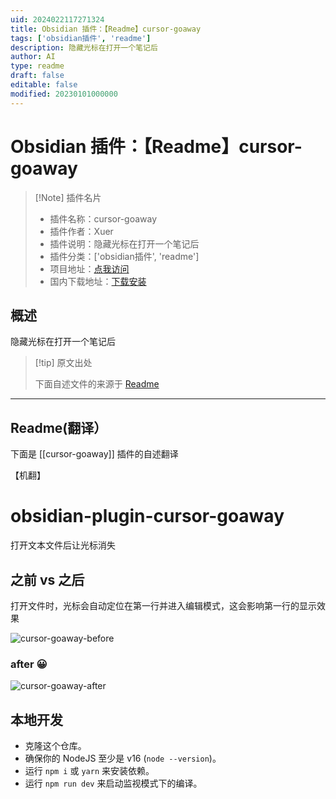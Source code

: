 ```yaml
---
uid: 2024022117271324
title: Obsidian 插件：【Readme】cursor-goaway
tags: ['obsidian插件', 'readme']
description: 隐藏光标在打开一个笔记后
author: AI
type: readme
draft: false
editable: false
modified: 20230101000000
---
```


# Obsidian 插件：【Readme】cursor-goaway

> [!Note] 插件名片
> - 插件名称：cursor-goaway
> - 插件作者：Xuer
> - 插件说明：隐藏光标在打开一个笔记后
> - 插件分类：['obsidian插件', 'readme']
> - 项目地址：[点我访问](https://github.com/liuxingyu521/obsidian-plugin-cursor-goaway)
> - 国内下载地址：[下载安装](https://pkmer.cn/products/plugin/pluginMarket/?cursor-goaway)

## 概述

隐藏光标在打开一个笔记后



> [!tip] 原文出处
> 
>下面自述文件的来源于 [Readme](https://ghproxy.net/https://raw.githubusercontent.com/liuxingyu521/obsidian-plugin-cursor-goaway/master/README.md)
> 

---

## Readme(翻译）

下面是 [[cursor-goaway]] 插件的自述翻译

【机翻】
# obsidian-plugin-cursor-goaway

打开文本文件后让光标消失
## 之前 vs 之后
打开文件时，光标会自动定位在第一行并进入编辑模式，这会影响第一行的显示效果

![cursor-goaway-before](https://cdn.pkmer.cn/covers/cursor-goaway_2_0.gif!pkmer)
### after 😀

![cursor-goaway-after](https://cdn.pkmer.cn/covers/cursor-goaway_2_1.gif!pkmer)
## 本地开发

- 克隆这个仓库。
- 确保你的 NodeJS 至少是 v16 (`node --version`)。
- 运行 `npm i` 或 `yarn` 来安装依赖。
- 运行 `npm run dev` 来启动监视模式下的编译。



